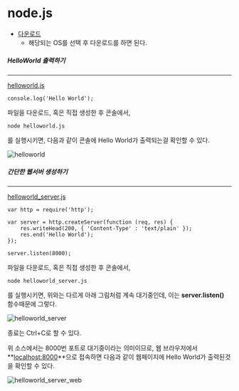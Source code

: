 # node.js

* [다운로드](https://nodejs.org/download/)
	* 해당되는 OS를 선택 후 다운로드를 하면 된다.

##### HelloWorld 출력하기
---
[helloworld.js](https://github.com/devholic/SOMAReport/blob/master/study/resources/nodejs/helloworld.js)

    console.log('Hello World');
    
파일을 다운로드, 혹은 직접 생성한 후 콘솔에서,

    node helloworld.js
    
를 실행시키면, 다음과 같이 콘솔에 Hello World가 출력되는걸 확인할 수 있다.

![helloworld](https://github.com/devholic/SOMAReport/blob/master/study/resources/nodejs/helloworld.png)

##### 간단한 웹서버 생성하기
---
[helloworld_server.js](https://github.com/devholic/SOMAReport/blob/master/study/resources/nodejs/helloworld_server.js)

    var http = require('http');

    var server = http.createServer(function (req, res) {
	    res.writeHead(200, { 'Content-Type' : 'text/plain' });
	    res.end('Hello World');
    });

    server.listen(8000);
    
파일을 다운로드, 혹은 직접 생성한 후 콘솔에서,

    node helloworld_server.js
    
를 실행시키면, 위와는 다르게 아래 그림처럼 계속 대기중인데, 이는 **server.listen()** 함수때문에 그렇다. 

![helloworld_server](https://github.com/devholic/SOMAReport/blob/master/study/resources/nodejs/helloworld_server.png)

종료는 Ctrl+C로 할 수 있다.

위 소스에서는 8000번 포트로 대기중이라는 의미이므로, 웹 브라우저에서 **[localhost:8000](http://localhost:8000)**으로 접속하면 다음과 같이 웹페이지에 Hello World가 출력된것을 확인할 수 있다.

![helloworld_server_web](https://github.com/devholic/SOMAReport/blob/master/study/resources/nodejs/helloworld_server_web.png)
